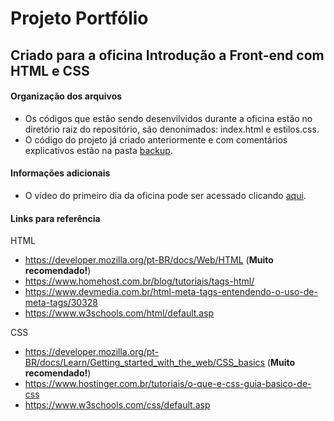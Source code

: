 # Projeto Portfólio
## Criado para a oficina Introdução a Front-end com HTML e CSS

#### Organização dos arquivos

- Os códigos que estão sendo desenvilvidos durante a oficina estão no diretório raiz do repositório, são denonimados: index.html e estilos.css.
- O código do projeto já criado anteriormente e com comentários explicativos estão na pasta [backup](https://github.com/antonyaraujo/portfolio/tree/main/backup).

#### Informações adicionais
- O vídeo do primeiro dia da oficina pode ser acessado clicando [aqui](https://drive.google.com/file/d/1XcnoRZza4ZNIPaHY3UceD0K_fxeIlmE1/view?usp=sharing).


#### Links para referência

HTML
- https://developer.mozilla.org/pt-BR/docs/Web/HTML   (**Muito recomendado!**)
- https://www.homehost.com.br/blog/tutoriais/tags-html/
- https://www.devmedia.com.br/html-meta-tags-entendendo-o-uso-de-meta-tags/30328
- https://www.w3schools.com/html/default.asp

CSS
- https://developer.mozilla.org/pt-BR/docs/Learn/Getting_started_with_the_web/CSS_basics   (**Muito recomendado!**)
- https://www.hostinger.com.br/tutoriais/o-que-e-css-guia-basico-de-css
- https://www.w3schools.com/css/default.asp




